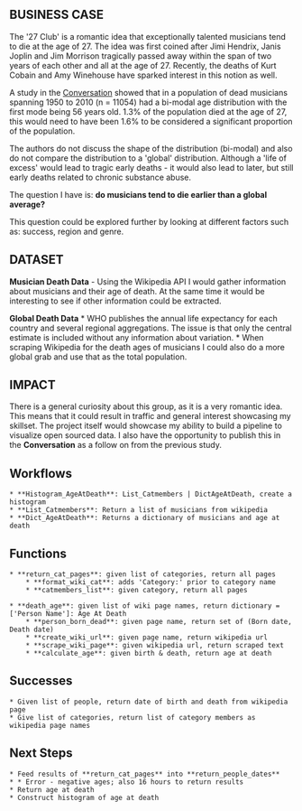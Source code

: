 ## BUSINESS CASE
The '27 Club' is a romantic idea that exceptionally talented musicians tend to die at the age of 27. The idea was first coined after Jimi Hendrix, Janis Joplin and Jim Morrison tragically passed away within the span of two years of each other and all at the age of 27. Recently, the deaths of Kurt Cobain and Amy Winehouse have sparked interest in this notion as well.

A study in the [Conversation](http://theconversation.com/the-27-club-is-a-myth-56-is-the-bum-note-for-musicians-33586) showed that in a population of dead musicians spanning 1950 to 2010 (n = 11054) had a bi-modal age distribution with the first mode being 56 years old. 1.3% of the population died at the age of 27, this would need to have been 1.6% to be considered a significant proportion of the population.

The authors do not discuss the shape of the distribution (bi-modal) and also do not compare the distribution to a 'global' distribution. Although a 'life of excess' would lead to tragic early deaths - it would also lead to later, but still early deaths related to chronic substance abuse.

The question I have is: **do musicians tend to die earlier than a global average?**

This question could be explored further by looking at different factors such as: success, region and genre.

## DATASET
**Musician Death Data** - Using the Wikipedia API I would gather information about musicians and their age of death. At the same time it would be interesting to see if other information could be extracted.

**Global Death Data**
	* WHO publishes the annual life expectancy for each country and several regional aggregations. The issue is that only the central estimate is included without any information about variation.
	* When scraping Wikipedia for the death ages of musicians I could also do a more global grab and use that as the total population.

## IMPACT
There is a general curiosity about this group, as it is a very romantic idea. This means that it could result in traffic and general interest showcasing my skillset. The project itself would showcase my ability to build a pipeline to visualize open sourced data. I also have the opportunity to publish this in the **Conversation** as a follow on from the previous study.

## Workflows
    * **Histogram_AgeAtDeath**: List_Catmembers | DictAgeAtDeath, create a histogram
    * **List_Catmembers**: Return a list of musicians from wikipedia
    * **Dict_AgeAtDeath**: Returns a dictionary of musicians and age at death
    
## Functions
    * **return_cat_pages**: given list of categories, return all pages
        * **format_wiki_cat**: adds 'Category:' prior to category name
        * **catmembers_list**: given category, return all pages 
	
	* **death_age**: given list of wiki page names, return dictionary = ['Person Name']: Age At Death
        * **person_born_dead**: given page name, return set of (Born date, Death date)
        * **create_wiki_url**: given page name, return wikipedia url
        * **scrape_wiki_page**: given wikipedia url, return scraped text
        * **calculate_age**: given birth & death, return age at death

## Successes
    * Given list of people, return date of birth and death from wikipedia page
    * Give list of categories, return list of category members as wikipedia page names

## Next Steps
    * Feed results of **return_cat_pages** into **return_people_dates**
    * * Error - negative ages; also 16 hours to return results
	* Return age at death
	* Construct histogram of age at death
